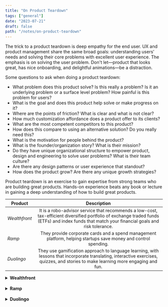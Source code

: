 ```yaml
---
title: "On Product Teardown"
tags: ["general"]
date: "2023-07-21"
draft: false
path: "/notes/on-product-teardown"
---
```


The trick to a product teardown is deep empathy for the end user. UX and product management share the same broad goals: understanding users’ needs and solving their core problems with excellent user experience. The emphasis is on solving the user problem. Don't let—product that looks great, has nice onboarding, and delightful animations—be a distraction.

Some questions to ask when doing a product teardown:
- What problem does this product solve? Is this really a problem? Is it an underlying problem or a surface level problem? How painful is this problem for users?
- What is the goal and does this product help solve or make progress on it?
- Where are the points of friction? What is clear and what is not clear?
- How much customization affordance does a product offer to its clients? 
- What are the most competent competitors to this product?
- How does this compare to using an alternative solution? Do you really need this?
- What is the motivation for people behind the product?
- What is the founder/organization story? What is their mission?
- Do they have unique organizational structure to empower product, design and engineering to solve user problems? What is their team culture?
- Are there any design patterns or user experience that standout?
- How does the product grow? Are there any unique growth strategies?

Product teardown is an exercise to gain expertise from strong teams who are building great products. Hands-on experience beats any book or lecture in gaining a deep understanding of how to build great products.

| Product | Description | 
| -------------|:-------------:|
| _Wealthfront_| It is a robo-advisor service that recommends a low-cost, tax-efficient diversified portfolio of exchange traded funds (ETFs) and index funds that match your financial goals and risk tolerance. |
| _Ramp_ | They provide corporate cards and a spend management platform, helping startups save money and control spending. |
| _Duolingo_ | They use gamification approach to language learning, with lessons that incorporate translating, interactive exercises, quizzes, and stories to make learning more engaging and fun. |

<details>
    <summary><strong>Wealthfront</strong></summary>
    <br>

</details>
<br>

<details>
    <summary><strong>Ramp</strong></summary>
    <br>

<img src="../../src/images/teardown/ramp.png" alt="ramp"/>
</br>

Ramp is a cloud based finance automation platform designed to save time and money for all size companies. Ramp's core products are corporate card and spend-management platform which tracks down real-time spending. This helps identify areas where costs can get out of hand. It helps management be proactive to cut costs in areas that are unproductive to any organization. Customers love how intuitive the products are. It is New York's fastest growing SaaS startup today (2023). 

Ramp continues to innovate in the space. They also launched Bill Pay which is a software capable of scanning invoices and using AI to automate bill-payment workflows. Another new feature called Flex mimics the structure of buy now, pay later and gives businesses a low-cost way to spread out vendor payments.

Velocity is their strategy. They continue to build at a rapid rate and helping companies streamline expense management. Ramp has done an excellent job of removing barriers for prospects to explore product demo. It has the best product tour I have come across.

Another delightful experience was the library of free tools.

- Takeaways:
    - Speed (velocity) is competitive advantage.
    - Customer support reports into product.
    - Product, design and engineering reports to the CTO.
    - Teams are organized around business outcomes.
    - No stand-ups, daily updates are asynchronous.
    - Keep teams small.
    - Let teams decide for themselves what tools to use that maximize productivity.
    - To win in the market, you need to be product-strategy-driven, not sales- or marketing-driven.
    - Bottoms up product strategy:
        - Goal → What do you want to see in the world?
        - Hypothesis → Why do you think this will work?
        - Right to Win → Why are we uniquely positioned to do this?
        - Metric → How will you measure that it does?
        - Initiatives → What do we need to do to reach the goal?
        - Risks → Why would we fail & what should we do about it?
        - Long Term Outcomes → How will this work compound?
    - Product roadmap needs to be aligned with marketing.
    - OKRs should not be used for performance management otherwise they feel forced.
    - Everyone is invited to give to opinion on product enhancements.
    - Everything at Ramp is publicly available. Teams are required to publish openly, with high clarity and high succinctness, their goals, progress, and targets.
    - Simplify: It is significantly harder to build a complex product that is simple at the surface for our users. We sweat every pixel and cut complexity until all our customers, from small mom-and-pop shops to multinational companies, can intuitively understand how to successfully use Ramp. Why have two clicks when you need one? Better yet, no clicks. The less time you spend on Ramp, the better. 
    - Taking the bets with asymmetric upside. If an outcome is exponential, take the bet.

- Reading material:
    - [Ramp](https://ramp.com)
    - [Ramp Story](https://ramp.com/blog/ramp-raises-115m-from-stripe-and-d1-to-become-nys-fastest-growing-startup-ever)
    - [Lenny's Newsletter | How Ramp builds product](https://www.lennysnewsletter.com/p/how-ramp-builds-product)
    - [Lenny's Newsletter | Velocity over everything Ramp](https://www.lennysnewsletter.com/p/velocity-over-everything-how-ramp)
    - [ACH File Overview](https://achdevguide.nacha.org/ach-file-overview#:~:text=An%20ACH%20file%20is%20a,must%20follow%20a%20specific%20order.)

</details>
<br>

<details>
    <summary><strong>Duolingo</strong></summary>
    <br>

<img src="../../src/images/teardown/duolingo.png" alt="duolingo"/>
</br>

Founded in 2011 by Luis von Ahn and Severin Hacker, the company is now (2023) valued at $6.0B. It is the most downloaded education app. Duolingo motivates users to do tasks that’s difficult, time-intensive, and mentally taxing, all while convincing them to come back tomorrow and do it all again. It is a free app for language learning via spaced repetition technique.

> We created Duolingo in 2011 with a mission to develop the best education in the world and make it universally available. I’ve always felt that economic inequality is one of the biggest problems facing humanity, and education is the best way to help most people around the world improve their lives. Our vision is to create a world where more money can’t buy you a better education. — Luis von Ahn

Gamification strategy is at the core of Duolingo. With bite-sized lessons, badges, leveling, leaderboards, sound, nudges etc., Duolingo has gamified learning. The app does a great job with reducing complexity for the user in decision-making, so they can stay focused on learning new languages. The job-to-be-done—help user learn a new language.

Based on recent [quarterly filings](https://investors.duolingo.com/static-files/706ad636-7e3f-4430-adc1-16bf0411f3d9) Duolingo has 70 million active learners.

- Takeaways: 
    - _Branding_: They established a deep relationship like student-teacher between the user and the mascot—Duo. This is a strong recognition of their brand. Duo has a lot of character and pops up throughout the workflows.
    - _Landing page_: The most surprising part of the landing page is how clear and simple it is. There is almost no friction with several CTAs or content.
    - _Gamification_: The use of gamification to increase user engagement which can be valuable especially when learning something new requires heavy load on cognition.
        - The use of simple goals, gamification, and rewards are positive reinforcements to improve retention.
        - The use of simple goals, gamification, and rewards are positive reinforcements to improve retention.
        - The use of streaks (loss aversion): “You haven’t learned anything new this week.” 
        - The use of competition (extrinsic motivation): Duolingo strikes a nice balance because it can be a double-edged sword. Those who aren’t interested in the competitive aspect are put into “easier” leagues. “Hardcore” players are removed from the easy leagues and bracketed to compete against themselves.
        - The use of encouragement (emotional safety): “Nobody likes making a mistake.” “Nobody likes feeling like an idiot.” Messages like these seem small, but they can really bring a smile to your users.
        - The use of progress to show the user how many steps it might take for them to complete.
    - _User sign-ups & onboarding_:
        - Duolingo excels in taking a user to the core product as soon as possible. This is critical in showing value in short amount of time.
        - “The free, fun, and effective way to learn a language!”. A clear Call-To-Action (CTA) makes it easy for users to move forward.
        - One of the things that set Duolingo apart from other language-learning apps is its attention to detail when it comes to copywriting. Users are greeted with cheerful messages like “Let’s do this!” or “Time to get your language on!” or “Let's get the party started!” or “15 minutes a day can teach you a language. What can 15 minutes of social media do?”
        - Users are empowered to make quick decision without being overwhelmed with too many options.
    - _Growth tactics_: Duolingo has great tactics in place for retention and engagement:
        - An overlay over the rest of the screen to keep users focused on the CTA. This allows users to focus on one action, so other options aren't competing for the user's attention.
        - Nudging users to leave after they completed their Daily Goal. Allow users to disengage from your product with a sense of completion and offer them to return to its app preventing them from feeling overwhelmed.
        - Using retention techniques across all channels—emails and phone notifications.
        - Other tactics include rewards and streaks.
        - Offering simplified experiences all across its application workflow. This ultimately helps with activation rate and user retention.
    - _Team structure & planning_: All of Product Management, Product Ops, and UX Research are part of Duolingo’s larger Product organization which reports to VP of Product.
        - While teams are metrics-driven, product teams are structured as either (1) metric-based or (2) feature-based. 
            - Metric-based teams are structured around clear metrics that impact something the company wants to improve, like revenue or DAUs. 
            - Feature-based teams are defined by the product problem we want to solve, and in most cases there isn’t a good metric that can accurately quantify success.
        - There are two main planning cycles: quarterly OKRs for all teams/areas and yearly OKRs for the whole company.

- Reading material:
    - [Duolingo](https://duolingo.com)
    - [Lenny's Newsletter | How Duolingo build products](https://www.lennysnewsletter.com/p/how-duolingo-builds-product)
    - [Lenny's Newsletter | How Duolingo reignited growth](https://www.lennysnewsletter.com/p/how-duolingo-reignited-user-growth)
    - [Lenny's Newsletter | Nickey Skarstad Interview](https://www.lennysnewsletter.com/p/nickey-skarstad-airbnb-etsy-shopify#details)
    - [Research blog](https://research.duolingo.com/)
    - [Duolingo blog](https://blog.duolingo.com/)
    - [Growth model Duolingo](https://blog.duolingo.com/growth-model-duolingo/)
    - [Test everything Duolingo](https://blog.duolingo.com/improving-duolingo-one-experiment-at-a-time/)

</details>
<br>